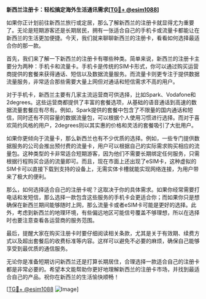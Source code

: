 **新西兰注册卡：轻松搞定海外生活通讯需求[[TG💪+ @esim1088](https://t.me/s/esim1088)]**

如果你正计划前往新西兰旅行或定居，那么了解新西兰的注册卡就显得尤为重要了。无论是短期游客还是长期居民，拥有一张适合自己的手机卡或流量卡都能让在新西兰的生活更加便捷。今天，我们就来聊聊新西兰的注册卡，看看如何选择最适合你的那一款。

首先，我们来了解一下新西兰的注册卡有哪些种类。简单来说，新西兰的注册卡主要分为两种：手机卡和流量卡。手机卡是传统的SIM卡形式，你可以通过购买运营商提供的套餐来获得通话、短信以及数据流量服务。而流量卡则更专注于提供数据流量服务，非常适合那些需要大量上网但对通话和短信需求不高的用户。

对于手机卡，新西兰主要有几家主流运营商可供选择，比如Spark、Vodafone和2degrees。这些运营商都提供了丰富的套餐选项，从基础的语音通话到高速的数据流量套餐应有尽有。例如，Spark提供的套餐中包含了不限量的国内通话和短信，同时还有不同容量的数据流量包，可以根据个人使用习惯进行选择。而对于喜欢简约风格的用户，2degrees则以其实惠的价格和灵活的套餐吸引了大批用户。

如果你更倾向于流量卡，那么新西兰也有不少优质的选择。例如，一些专门提供数据服务的公司会推出预付费的流量卡，用户可以根据自己的实际需求购买相应的流量包。这种类型的卡非常适合短期游客，因为他们不需要长期绑定任何服务，只需根据行程购买合适的流量即可。而且，现在市面上还出现了eSIM卡，这种虚拟的SIM卡可以直接下载到支持的设备上，无需实体卡槽就能实现网络连接，为用户带来了极大的便利。

那么，如何选择适合自己的注册卡呢？这取决于你的具体需求。如果你经常需要打电话和发短信，那么选择一款包含这些服务的手机卡会更适合你；而如果你只是想确保在新西兰期间能够随时上网，那么流量卡或者eSIM卡可能是更好的选择。此外，考虑到新西兰的地理环境，有些偏远地区可能信号覆盖不够理想，所以在选择时也要注意查看各运营商的服务范围。

最后，提醒大家在购买注册卡时要仔细阅读相关条款，尤其是关于有效期、续费方式以及超出套餐后的收费标准等内容。这样可以避免不必要的麻烦，确保自己能够享受到最优质的通信服务。

无论你是准备短期访问新西兰还是打算长期居住，合理选择一款适合自己的注册卡都是非常必要的。希望本文能帮助你更好地理解新西兰的注册卡市场，并找到最适合自己的产品。祝你在新西兰的生活愉快顺畅！

[[TG💪+ @esim1088](https://t.me/s/esim1088) ![Image](https://i.postimg.cc/4NQfJmqS/Snipaste-2025-05-13-00-14-12.png)]